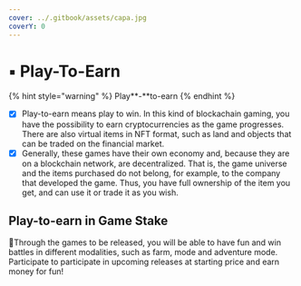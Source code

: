 ```yaml
---
cover: ../.gitbook/assets/capa.jpg
coverY: 0
---
```


# ▪ Play-To-Earn

{% hint style="warning" %}
Play**-**to-earn
{% endhint %}

* [x] Play-to-earn means play to win. In this kind of blockachain gaming, you have the possibility to earn cryptocurrencies as the game progresses. There are also virtual items in NFT format, such as land and objects that can be traded on the financial market.
* [x] Generally, these games have their own economy and, because they are on a blockchain network, are decentralized. That is, the game universe and the items purchased do not belong, for example, to the company that developed the game. Thus, you have full ownership of the item you get, and can use it or trade it as you wish.

## Play-to-earn in Game Stake

:clap:Through the games to be released, you will be able to have fun and win battles in different modalities, such as farm, mode and adventure mode. Participate to participate in upcoming releases at starting price and earn money for fun!
